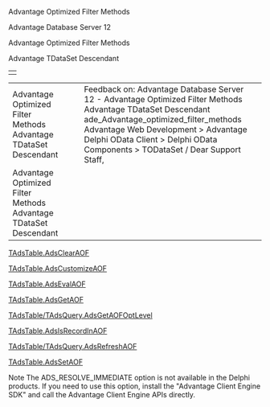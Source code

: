 Advantage Optimized Filter Methods




Advantage Database Server 12  

Advantage Optimized Filter Methods

Advantage TDataSet Descendant

|  |
| --- |
|  |

|  |  |  |  |  |
| --- | --- | --- | --- | --- |
| Advantage Optimized Filter Methods  Advantage TDataSet Descendant |  |  | Feedback on: Advantage Database Server 12 - Advantage Optimized Filter Methods Advantage TDataSet Descendant ade\_Advantage\_optimized\_filter\_methods Advantage Web Development > Advantage Delphi OData Client > Delphi OData Components > TODataSet / Dear Support Staff, |  |
| Advantage Optimized Filter Methods  Advantage TDataSet Descendant |  |  |  |  |

[TAdsTable.AdsClearAOF](ade_adsclearaof.htm)

[TAdsTable.AdsCustomizeAOF](ade_adscustomizeaof.htm)

[TAdsTable.AdsEvalAOF](ade_adsevalaof.htm)

[TAdsTable.AdsGetAOF](ade_adsgetaof.htm)

[TAdsTable/TAdsQuery.AdsGetAOFOptLevel](ade_adsgetaofoptlevel.htm)

[TAdsTable.AdsIsRecordInAOF](ade_adsisrecordinaof.htm)

[TAdsTable/TAdsQuery.AdsRefreshAOF](ade_adsrefreshaof.htm)

[TAdsTable.AdsSetAOF](ade_adssetaof.htm)

Note The ADS\_RESOLVE\_IMMEDIATE option is not available in the Delphi products. If you need to use this option, install the "Advantage Client Engine SDK" and call the Advantage Client Engine APIs directly.